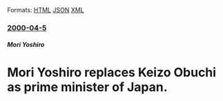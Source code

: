 
Formats: [HTML](/news/2000/04/5/mori-yoshiro-replaces-keiza-obuchi-as-prime-minister-of-japan.html)  [JSON](/news/2000/04/5/mori-yoshiro-replaces-keiza-obuchi-as-prime-minister-of-japan.json)  [XML](/news/2000/04/5/mori-yoshiro-replaces-keiza-obuchi-as-prime-minister-of-japan.xml)  

### [2000-04-5](/news/2000/04/5/index.md)

##### Mori Yoshiro
#  Mori Yoshiro replaces Keizo Obuchi as prime minister of Japan.



